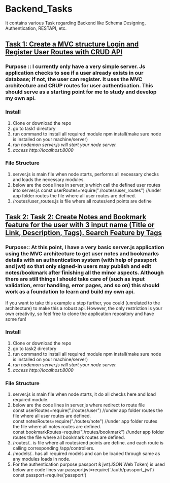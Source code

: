 # Backend_Tasks
It contains various Task regarding Backend like Schema Designing, Authentication, RESTAPI, etc.

## [Task 1: Create a MVC structure Login and Register User Routes with CRUD API](https://github.com/Nishu0/Backend_Tasks/tree/main/Task%201:%20Create%20a%20MVC%20structure%20Login%20and%20Register%20User%20Routes%20with%20CRUD%20API)

### Purpose :: I currently only have a very simple server. Js application checks to see if a user already exists in our database; if not, the user can register. It uses the MVC architecture and CRUP routes for user authentication. This should serve as a starting point for me to study and develop my own api.

### Install
1. Clone or download the repo
2. go to task1 directory
3. run command to install all required module npm install(make sure node is installed on your machine/server)
4. *run nodemon server.js will start your node server.*
5. *access http://localhost:8000* 

### File Structure

1. server.js is main file when node starts, performs all necessary checks and loads the necessary modules.
2. below are the code lines in server.js which call the defined user routes into server.js
    const userRoutes=require("./routes/user_routes") //under app folder routes the file where all user routes are defined.  
3. /routes/user_routes.js is file where all routes/end points are define

## [Task 2: Task 2: Create Notes and Bookmark feature for the user with 3 input name (Title or Link, Description, Tags). Search Feature by Tags](https://github.com/Nishu0/Backend_Tasks/tree/main/Task%202:%20Create%20Notes%20and%20Bookmark%20feature%20for%20the%20user%20with%203%20input%20name%20(Title%20or%20Link%2C%20Description%2C%20Tags).%20Search%20Feature%20by%20Tags)

### Purpose:: At this point, I have a very basic server.js application using the MVC architecture to get user notes and bookmarks details with an authentication system (with help of passport and jwt) so that only signed-in users may publish and edit notes/bookmark after finishing all the minor aspects. Although there are still things I should take care of (such as input validation, error handling, error pages, and so on) this should work as a foundation to learn and build my own api.  
If you want to take this example a step further, you could (unrelated to the architecture) to make this a robust api. However, the only restriction is your own creativity, so feel free to clone the application repository and have some fun!

### Install
1. Clone or download the repo
2. go to task2 directory
3. run command to install all required module npm install(make sure node is installed on your machine/server)
4. *run nodemon server.js will start your node server.*
5. *access http://localhost:8000* 

### File Structure

1. server.js is main file when node starts, it do all checks here and load required module.
2. below are the code lines in server.js where redirect to route file  
    const userRoutes=require("./routes/user") //under app folder routes the file where all user routes are defined.  
    const notesRoutes=require("./routes/note") //under app folder routes the file where all notes routes are defined.  
    const bookmarkRoutes=require("./routes/bookmark") //under app folder routes the file where all bookmark routes are defined.  
3. /routes/.. is file where all routes/end points are define. and each route is calling corresponding /app/controllers.
4. /models/.. has all required models and can be loaded through same as any modules loads in node.
5. For the authentication purpose passport & jwt(JSON Web Token) is used below are code lines 
    var passportjwt=require('./auth/passport_jwt')
    const passport=require('passport')
